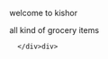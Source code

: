 <!DOCTYPE html>
<html>
  <head>
     <meta charset="utf-8">
     <meta name "viewport" contents="width=device-width, initial -scale=1">
     <title>Example of HTML div tags</title>
  </head>
  <body>
      <div style "border:1px: background-colour :black: colour white: padding:5px:">
        <p>welcome to kishor</p>
        <p>all kind of grocery items</p>
        
      </div>div>
      
  </body>
</html>
